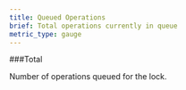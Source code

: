 ```yaml
---
title: Queued Operations 
brief: Total operations currently in queue
metric_type: gauge
---
```


###Total

Number of operations queued for the lock.     
